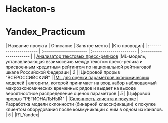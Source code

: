 # Hackaton-s
# Yandex_Practicum
| Название проекта | Описание | Занятое место | |Кто проводил|
| :---------------------- | :---------------------- | :---------------------- | :---------------------- |
| [Анализатор текстовых пресс-релизов](rating-agency-analyser-main) |ML-модель, устанавливающая взаимосвязь между текстом пресс-релиза и присвоенным кредитным рейтингом по национальной рейтинговой шкале Российской Федераци | *2* | |Цифровой прорыв "ВСЕРОССИЙСКИЙ" |
|[ML для оценки параметров экономических моделей](sochi-2023-main) | алгоритм, которой принимает на вход набор наблюдаемый макроэкономических временных рядов и выдает на выходе вероятностное распределение оценок параметров.| *5* | |Цифровой прорыв "РЕГИОНАЛЬНЫЙ" |
|[Склонность клиента к покупке](hackaton_R1_october_2023) | Разработка модели склонности (бинарной классификации) к покупке клиентом оборудования после коммуникации с ним в одном из каналов. | *5* | |R1_Yandex|

